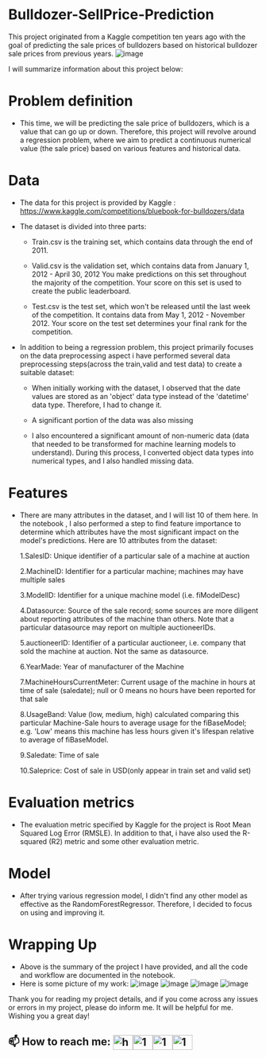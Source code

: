 # Bulldozer-SellPrice-Prediction

This project originated from a Kaggle competition ten years ago with the goal of predicting the sale prices of bulldozers based on historical bulldozer sale prices from previous years.
![image](https://github.com/this1shung/Bulldozer-SellPrice-Prediction/assets/126255184/03761807-10f3-4bda-92df-0c5cfd5f1bfe)

I will summarize information about this project below:
# Problem definition
 - This time, we will be predicting the sale price of bulldozers, which is a value that can go up or down. Therefore, this project will revolve around a regression problem, where we aim to predict a continuous numerical value (the sale price) based on various features and historical data.
# Data
 - The data for this project is provided by Kaggle : https://www.kaggle.com/competitions/bluebook-for-bulldozers/data
 - The dataset is divided into three parts:

   + Train.csv is the training set, which contains data through the end of 2011.
      
   + Valid.csv is the validation set, which contains data from January 1, 2012 - April 30, 2012 You make predictions on this set throughout the majority of the competition. Your score on this set is used to create the public leaderboard.
       
   + Test.csv is the test set, which won't be released until the last week of the competition. It contains data from May 1, 2012 - November 2012. Your score on the test set determines your final rank for the competition.
 - In addition to being a regression problem, this project primarily focuses on the data preprocessing aspect i have performed several data preprocessing steps(across the train,valid and test data) to create a suitable dataset:

   + When initially working with the dataset, I observed that the date values are stored as an 'object' data type instead of the 'datetime' data type. Therefore, I had to change it.
       
   + A significant portion of the data was also missing
       
   + I also encountered a significant amount of non-numeric data (data that needed to be transformed for machine learning models to understand). During this process, I converted object data types into numerical types, and I also handled missing data.
# Features
 - There are many attributes in the dataset, and I will list 10 of them here. In the notebook , I also performed a step to find feature importance to determine which attributes have the most significant impact on the model's predictions. Here are 10 attributes from the dataset:

   1.SalesID: Unique identifier of a particular sale of a machine at auction

   2.MachineID: Identifier for a particular machine; machines may have multiple sales

   3.ModelID: Identifier for a unique machine model (i.e. fiModelDesc)

   4.Datasource: Source of the sale record; some sources are more diligent about reporting attributes of the machine than others. Note that a particular datasource may report on multiple auctioneerIDs.

   5.auctioneerID: Identifier of a particular auctioneer, i.e. company that sold the machine at auction. Not the same as datasource.

   6.YearMade: Year of manufacturer of the Machine

   7.MachineHoursCurrentMeter: Current usage of the machine in hours at time of sale (saledate); null or 0 means no hours have been reported for that sale

   8.UsageBand: Value (low, medium, high) calculated comparing this particular Machine-Sale hours to average usage for the fiBaseModel; e.g. 'Low' means this machine has less hours given it's lifespan 
   relative to average of fiBaseModel.

   9.Saledate: Time of sale

   10.Saleprice: Cost of sale in USD(only appear in train set and valid set)
# Evaluation metrics
 - The evaluation metric specified by Kaggle for the project is Root Mean Squared Log Error (RMSLE). In addition to that, i have also used the R-squared (R2) metric and some other evaluation metric.
# Model 
 - After trying various regression model, I didn't find any other model as effective as the RandomForestRegressor. Therefore, I decided to focus on using and improving it.
# Wrapping Up 
 - Above is the summary of the project I have provided, and all the code and workflow are documented in the notebook.
 - Here is some picture of my work:
  ![image](https://github.com/this1shung/Bulldozer-SellPrice-Prediction/assets/126255184/358f3900-3165-491b-9d0e-41ad6b872eba)
  ![image](https://github.com/this1shung/Bulldozer-SellPrice-Prediction/assets/126255184/450f8a59-dbdb-4105-a136-3a3f60cf5ffd)
  ![image](https://github.com/this1shung/Bulldozer-SellPrice-Prediction/assets/126255184/f75def63-b62f-49e9-af6b-9b40a6bf64bd)
  ![image](https://github.com/this1shung/Bulldozer-SellPrice-Prediction/assets/126255184/8d5cb423-3210-4704-87f1-00d9e69b5d89)

Thank you for reading my project details, and if you come across any issues or errors in my project, please do inform me. It will be helpful for me. Wishing you a great day!

## 📫 How to reach me: <a href="https://hungmondaypkm@gmail.com" target="blank"><img align="center" src="https://img.icons8.com/color/48/000000/gmail--v2.png" alt="hungmondaypkm@gmail.com" height="30" width="40" /></a><a href="https://www.facebook.com/profile.php?id=100009216758210" target="blank"><img align="center" src="https://raw.githubusercontent.com/rahuldkjain/github-profile-readme-generator/master/src/images/icons/Social/facebook.svg" alt="1" height="30" width="40" /></a><a href="https://twitter.com/gnuhmonday" target="blank"><img align="center" src="https://raw.githubusercontent.com/rahuldkjain/github-profile-readme-generator/master/src/images/icons/Social/twitter.svg" alt="1" height="30" width="40" /></a><a href="https://www.linkedin.com/in/quang-h%C6%B0ng-l%C3%AA-989610293/" target="blank"><img align="center" src="https://raw.githubusercontent.com/rahuldkjain/github-profile-readme-generator/master/src/images/icons/Social/linked-in-alt.svg" alt="1" height="30" width="40" /></a>

